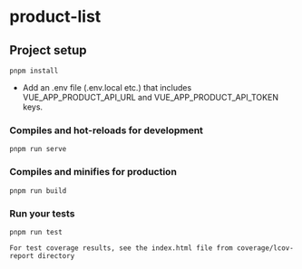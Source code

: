 # product-list

## Project setup

```
pnpm install
```


* Add an .env file (.env.local etc.) that includes VUE_APP_PRODUCT_API_URL and VUE_APP_PRODUCT_API_TOKEN keys.


### Compiles and hot-reloads for development

```
pnpm run serve
```

### Compiles and minifies for production

```
pnpm run build
```

### Run your tests

```
pnpm run test
```

```
For test coverage results, see the index.html file from coverage/lcov-report directory
```
